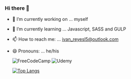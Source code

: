###   Hi there 👋

- 🔭 I’m currently working on ... myself
- 🌱 I’m currently learning ... Javascript, SASS and GULP
- 📫 How to reach me: ... ivan_reyesl5@outlook.com
- 😄 Pronouns: ... he/his

  ![FreeCodeCamp](https://img.shields.io/badge/Freecodecamp-%23123.svg?&style=for-the-badge&logo=freecodecamp&logoColor=green)
  ![Udemy](https://img.shields.io/badge/Udemy-A435F0?style=for-the-badge&logo=Udemy&logoColor=white) 

  [![Top Langs](https://github-readme-stats.vercel.app/api/top-langs/?username=IvanReyesl7&layout=compact)](https://github.com/IvanReyesl7/github-readme-stats)




